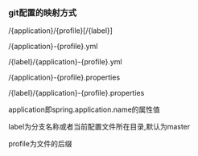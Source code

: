 ### git配置的映射方式

  /{application}/{profile}[/{label}]
  
  /{application}-{profile}.yml
  
  /{label}/{application}-{profile}.yml
  
  /{application}-{profile}.properties
  
  /{label}/{application}-{profile}.properties
  
  application即spring.application.name的属性值
  
  label为分支名称或者当前配置文件所在目录,默认为master
  
  profile为文件的后缀
  